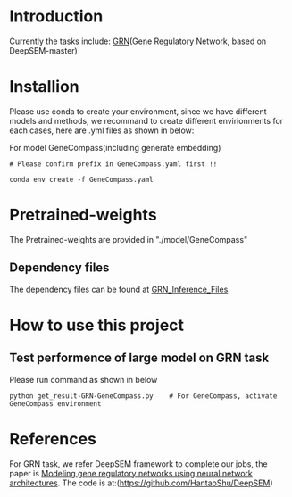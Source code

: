 # Introduction
Currently the tasks include: [GRN](https://github.com/HantaoShu/DeepSEM/tree/master)(Gene Regulatory Network, based on DeepSEM-master)


# Installion
Please use conda to create your environment, since we have different models and methods, we recommand to create different envirionments for each cases, here are .yml files as shown in below:

For model GeneCompass(including generate embedding)

```
# Please confirm prefix in GeneCompass.yaml first !!

conda env create -f GeneCompass.yaml
```

# Pretrained-weights

The Pretrained-weights are provided in "./model/GeneCompass"

## Dependency files

The dependency files can be found at [GRN_Inference_Files](https://drive.google.com/drive/folders/1v3fDJ5hWwFMjnYLLdzE39LDshGutj3Ts?usp=sharing).

# How to use this project

## Test performence of large model on GRN task
Please run command as shown in below 

```
python get_result-GRN-GeneCompass.py    # For GeneCompass, activate GeneCompass environment
```

# References
For GRN task, we refer DeepSEM framework to complete our jobs, the paper is [Modeling gene regulatory networks using neural network architectures](https://www.nature.com/articles/s43588-021-00099-8). The code is at:(https://github.com/HantaoShu/DeepSEM)
   

